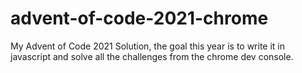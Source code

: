# advent-of-code-2021-chrome
My Advent of Code 2021 Solution, the goal this year is to write it in javascript and solve all the challenges from the chrome dev console.
